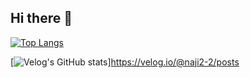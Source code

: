 ## Hi there 👋

[![Top Langs](https://github-readme-stats.vercel.app/api/top-langs/?username=naji2-2)](https://github.com/anuraghazra/github-readme-stats)

[![Velog's GitHub stats](https://velog-readme-stats.vercel.app/api?name=naji2-2)]https://velog.io/@naji2-2/posts


<!--
**naji2-2/naji2-2** is a ✨ _special_ ✨ repository because its `README.md` (this file) appears on your GitHub profile.

Here are some ideas to get you started:

- 🔭 I’m currently working on ...
- 🌱 I’m currently learning ...
- 👯 I’m looking to collaborate on ...
- 🤔 I’m looking for help with ...
- 💬 Ask me about ...
- 📫 How to reach me: ...
- 😄 Pronouns: ...
- ⚡ Fun fact: ...
-->
